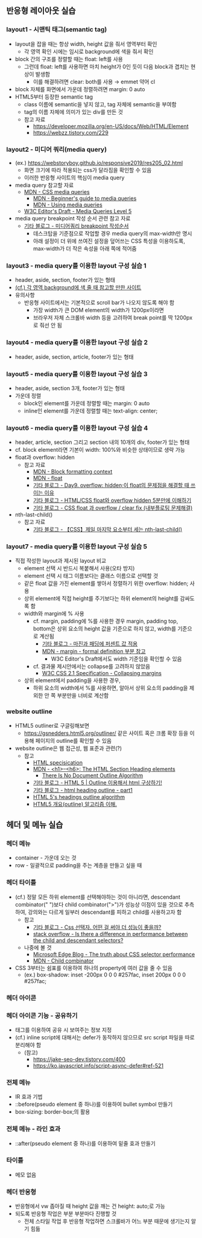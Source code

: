 ## 반응형 레이아웃 실습

### layout1 - 시맨틱 태그(semantic tag)
- layout을 잡을 때는 항상 width, height 값을 줘서 영역부터 확인
  - 각 영역 확인 시에는 임시로 background에 색을 줘서 확인
- block 간의 구조를 정렬할 때는 float: left를 사용
  - 그런데 float: left를 사용하면 마치 height가 0인 듯이 다음 block과 겹치는 현상이 발생함
    - 이를 해결하려면 clear: both를 사용 → emmet 약어 cl
- block 자체를 화면에서 가운데 정렬하려면 margin: 0 auto
- HTML5부터 등장한 semantic tag
  - class 이름에 semantic을 넣지 않고, tag 자체에 semantic을 부여함
  - tag의 이름 자체에 의미가 있는 div를 만든 것
  - 참고 자료
    - https://developer.mozilla.org/en-US/docs/Web/HTML/Element
    - https://webzz.tistory.com/229

### layout2 - 미디어 쿼리(media query)
- (ex.) https://webstoryboy.github.io/responsive2019/res205_02.html
  - 화면 크기에 따라 적용되는 css가 달라짐을 확인할 수 있음
  - 이러한 반응형 사이트의 핵심이 media query
- media query 참고할 자료
  - [MDN - CSS media queries](https://developer.mozilla.org/en-US/docs/Web/CSS/CSS_media_queries)
    - [MDN - Beginner's guide to media queries](https://developer.mozilla.org/en-US/docs/Learn/CSS/CSS_layout/Media_queries)
    - [MDN - Using media queries](https://developer.mozilla.org/en-US/docs/Web/CSS/CSS_media_queries/Using_media_queries)
  - [W3C Editor's Draft - Media Queries Level 5](https://drafts.csswg.org/mediaqueries-5/#typedef-media-feature)
- media query breakpoint 작성 순서 관련 참고 자료
  - [기타 블로그 - 미디어쿼리 breakpoint 작성순서](https://usingu.co.kr/frontend/css/%EB%AF%B8%EB%94%94%EC%96%B4%EC%BF%BC%EB%A6%AC-breakpoint-%EC%9E%91%EC%84%B1%EC%88%9C%EC%84%9C/)
    - 데스크탑을 기준점으로 작업할 경우 media query의 max-width만 명시
    - 아래 설정이 더 위에 쓰여진 설정을 덮어쓰는 CSS 특성을 이용하도록, max-width가 더 작은 속성을 아래 쪽에 적어줌

### layout3 - media query를 이용한 layout 구성 실습 1
- header, aside, section, footer가 있는 형태
- [(cf.) 각 영역 background에 색 줄 때 참고할 만한 사이트](https://materializecss.com/color.html)
- 유의사항
  - 반응형 사이트에서는 기본적으로 scroll bar가 나오지 않도록 해야 함
    - 가장 width가 큰 DOM element의 width가 1200px이라면
    - 브라우저 자체 스크롤바 width 등을 고려하여 break point를 딱 1200px로 줘선 안 됨

### layout4 - media query를 이용한 layout 구성 실습 2
- header, aside, section, article, footer가 있는 형태

### layout5 - media query를 이용한 layout 구성 실습 3
- header, aside, section 3개, footer가 있는 형태
- 가운데 정렬
  - block인 element를 가운데 정렬할 때는 margin: 0 auto
  - inline인 element를 가운데 정렬할 때는 text-align: center;

### layout6 - media query를 이용한 layout 구성 실습 4
- header, article, section 그리고 section 내의 10개의 div, footer가 있는 형태
- cf. block element라면 기본이 width: 100%와 비슷한 상태이므로 생략 가능
- float과 overflow: hidden
  - 참고 자료
    - [MDN - Block formatting context](https://developer.mozilla.org/en-US/docs/Web/CSS/CSS_display/Block_formatting_context)
    - [MDN - float](https://developer.mozilla.org/en-US/docs/Web/CSS/float)
    - [기타 블로그 - Day9. overflow: hidden;이 float의 문제점을 해결할 때 쓰이는 이유](https://velog.io/@kimconut/Day9.-overflow-hidden이-float의-문제점을-해결할-때-쓰이는-이유)
    - [기타 블로그 - HTML/CSS float와 overflow hidden 5분만에 이해하기](https://1duri1.tistory.com/249)
    - [기타 블로그 - CSS float 과 overflow / clear fix (내부플로팅 문제해결)](https://velog.io/@mhnormal/CSS-float-과-overflow-clear-fix-내부플로팅-문제해결)
- nth-last-child()
  - 참고 자료
    - [기타 블로그 - 【CSS】제일 마지막 요소부터 세는 nth-last-child()](https://wellcode.tistory.com/5)

### layout7 - media query를 이용한 layout 구성 실습 5
- 직접 작성한 layout과 제시된 layout 비교
  - element 선택 시 반드시 복붙해서 사용(오타 방지)
  - element 선택 시 태그 이름보다는 클래스 이름으로 선택할 것
  - 같은 float 값을 가진 element를 쌓아서 정렬하기 위한 overflow: hidden; 사용
  - 상위 element에 직접 height를 주기보다는 하위 element의 height를 감싸도록 함
  - width와 margin에 % 사용
    - cf. margin, padding에 %를 사용한 경우 margin, padding top, bottom은 상위 요소의 height 값을 기준으로 하지 않고, width를 기준으로 계산됨
      - [기타 블로그 - 마진과 패딩에 퍼센트 값 적용](https://hyeonseok.com/blog/709)
      - [MDN - margin - formal definition 부분 참고](https://developer.mozilla.org/en-US/docs/Web/CSS/margin#formal_definition)
        - W3C Editor's Draft에서도 width 기준임을 확인할 수 있음
    - cf. 결과물 제시안에서는 collapse를 고려하지 않았음
      - [W3C CSS 2.1 Specification - Collapsing margins](https://www.w3.org/TR/CSS2/box.html#collapsing-margins)
  - 상위 element에서 padding을 사용한 경우,
    - 하위 요소의 width에서 %를 사용하면, 알아서 상위 요소의 padding을 제외한 안 쪽 부분만을 너비로 계산함

### website outline
- HTML5 outliner로 구글링해보면 
  - <https://gsnedders.html5.org/outliner/> 같은 사이트 혹은 크롬 확장 등을 이용해 페이지의 outline를 확인할 수 있음
- website outline은 웹 접근성, 웹 표준과 관련(?)
  - 참고
    - [HTML specisication](https://html.spec.whatwg.org/multipage/sections.html#headings-and-outlines-2)
    - [MDN \- \<h1\>–<h6\>: The HTML Section Heading elements](https://developer.mozilla.org/en-US/docs/Web/HTML/Element/Heading_Elements)
      - [There Is No Document Outline Algorithm](https://adrianroselli.com/2016/08/there-is-no-document-outline-algorithm.html)
    - [기타 블로그 - HTML 5 | Outline 이용해서 html 구상하기!](https://velog.io/@imzzuu/HTML-5-Outline-이용해서-html-구상하기)
    - [기타 블로그 - html heading outline - part1](https://esther-kang.tistory.com/14)
    - [HTML 5's headings outline algorithm](https://www.accessibility-developer-guide.com/examples/headings/html-5-outline/#fact-html-5-outlines-are-not-accessible)
    - [HTML5 개요(outline) 알고리즘 이해.](https://naradesign.github.io/html5-outline.html)

## 헤더 및 메뉴 실습

### 헤더 메뉴
- container - 가운데 오는 것
- row - 일괄적으로 padding을 주는 계층을 만들고 싶을 때

### 헤더 타이틀
- (cf.) 정말 모든 하위 element를 선택해야하는 것이 아니라면, descendant combinator(" ")보다 child combinator(">")가 성능상 이점이 있을 것으로 추측하여, 강의와는 다르게 일부러 descendant를 피하고 child를 사용하고자 함
  - 참고
    - [기타 블로그 - Css 선택자. 어떤 걸 써야 더 성능이 좋을까?](https://frontdev.tistory.com/entry/Css-%EC%84%A0%ED%83%9D%EC%9E%90-%EC%96%B4%EB%96%A4-%EA%B1%B8-%EC%8D%A8%EC%95%BC-%EB%8D%94-%EC%84%B1%EB%8A%A5%EC%9D%B4-%EC%A2%8B%EC%9D%84%EA%B9%8C)
    - [stack overflow - Is there a difference in performance between the child and descendant selectors?](https://stackoverflow.com/questions/34695477/is-there-a-difference-in-performance-between-the-child-and-descendant-selectors)
  - 나중에 볼 것
    - [Microsoft Edge Blog - The truth about CSS selector performance](https://blogs.windows.com/msedgedev/2023/01/17/the-truth-about-css-selector-performance/)
    - [MDN - Child combinator](https://developer.mozilla.org/en-US/docs/Web/CSS/Child_combinator)
- CSS 3부터는 쉼표를 이용하여 하나의 property에 여러 값을 줄 수 있음
  - (ex.) box-shadow: inset -200px 0 0 0 #257fac, inset 200px 0 0 0 #257fac;

### 헤더 아이콘

### 헤더 아이콘 기능 - 공유하기
- <meta> 태그를 이용하여 공유 시 보여주는 정보 지정
- (cf.) inline script에 대해서는 defer가 동작하지 않으므로 src script 파일을 따로 분리해야 함
  - (참고)
    - https://jake-seo-dev.tistory.com/400
    - https://ko.javascript.info/script-async-defer#ref-521

### 전체 메뉴
- IR 효과 기법
- ::before(pseudo element 중 하나)를 이용하여 bullet symbol 만들기
- box-sizing: border-box;의 활용

### 전체 메뉴 - 라인 효과
- ::after(pseudo element 중 하나)를 이용하여 밑줄 효과 만들기

### 타이틀
- 메모 없음

### 헤더 반응형
- 반응형에서 vw 좁아질 때 height 값을 깨는 건 height: auto;로 가능
- 되도록 반응형 작업은 부분 부분마다 진행할 것
  - 전체 스타일 작업 후 반응형 작업하면 스크롤바가 어느 부분 때문에 생기는지 알기 힘듦

